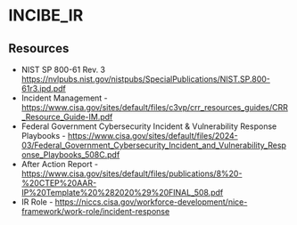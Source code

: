 # INCIBE_IR

## Resources

- NIST SP 800-61 Rev. 3 https://nvlpubs.nist.gov/nistpubs/SpecialPublications/NIST.SP.800-61r3.ipd.pdf
- Incident Management - https://www.cisa.gov/sites/default/files/c3vp/crr_resources_guides/CRR_Resource_Guide-IM.pdf
- Federal Government Cybersecurity Incident & Vulnerability Response Playbooks - https://www.cisa.gov/sites/default/files/2024-03/Federal_Government_Cybersecurity_Incident_and_Vulnerability_Response_Playbooks_508C.pdf
- After Action Report - https://www.cisa.gov/sites/default/files/publications/8%20-%20CTEP%20AAR-IP%20Template%20%282020%29%20FINAL_508.pdf
- IR Role - https://niccs.cisa.gov/workforce-development/nice-framework/work-role/incident-response
